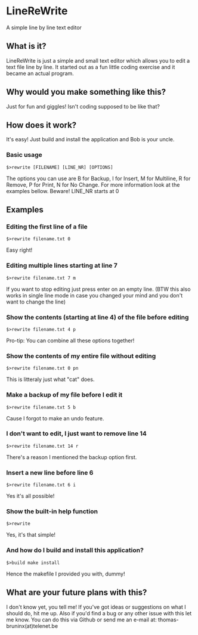# LineReWrite
A simple line by line text editor

## What is it?
LineReWrite is just a simple and small text editor which allows you to edit a text file line by line.
It started out as a fun little coding exercise and it became an actual program.

## Why would you make something like this?
Just for fun and giggles! Isn't coding supposed to be like that?

## How does it work?
It's easy! Just build and install the application and Bob is your uncle.

### Basic usage
```
$>rewrite [FILENAME] [LINE_NR] [OPTIONS]
```
The options you can use are B for Backup, I for Insert, M for Multiline, R for Remove, P for Print, N for No Change. For more information look at the examples bellow. Beware! LINE_NR starts at 0

## Examples
### Editing the first line of a file
```
$>rewrite filename.txt 0
```
Easy right!

### Editing multiple lines starting at line 7
```
$>rewrite filename.txt 7 m
```
If you want to stop editing just press enter on an empty line. (BTW this also works in single line mode in case you changed your mind and you don't want to change the line)

### Show the contents (starting at line 4) of the file before editing
```
$>rewrite filename.txt 4 p
```
Pro-tip: You can combine all these options together!

### Show the contents of my entire file without editing
```
$>rewrite filename.txt 0 pn
```
This is litteraly just what "cat" does.

### Make a backup of my file before I edit it
```
$>rewrite filename.txt 5 b
```
Cause I forgot to make an undo feature.

### I don't want to edit, I just want to remove line 14
```
$>rewrite filename.txt 14 r
```
There's a reason I mentioned the backup option first.

### Insert a new line before line 6
```
$>rewrite filename.txt 6 i
```
Yes it's all possible!

### Show the built-in help function
```
$>rewrite
```
Yes, it's that simple!

### And how do I build and install this application?
```
$>build make install
```
Hence the makefile I provided you with, dummy!

## What are your future plans with this?
I don't know yet, you tell me! If you've got ideas or suggestions on what I should do, hit me up. Also if you'd find a bug or any other issue with this let me know. You can do this via Github or send me an e-mail at: thomas-bruninx(at)telenet.be
